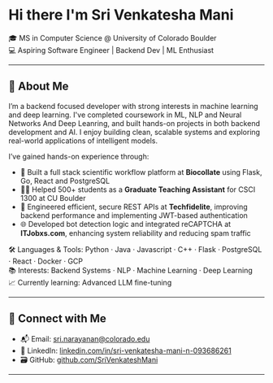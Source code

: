 # Hi there I'm Sri Venkatesha Mani

🎓 MS in Computer Science @ University of Colorado Boulder  
💻 Aspiring Software Engineer | Backend Dev | ML Enthusiast  

---

## 🚀 About Me

I’m a backend focused developer with strong interests in machine learning and deep learning. I've completed coursework in ML, NLP and Neural Networks And Deep Leanring, and built hands-on projects in both backend development and AI. I enjoy building clean, scalable systems and exploring real-world applications of intelligent models.

 I’ve gained hands-on experience through:
- 🧬 Built a full stack scientific workflow platform at **Biocollate** using Flask, Go, React and PostgreSQL
- 🧑‍🏫 Helped 500+ students as a **Graduate Teaching Assistant** for CSCI 1300 at CU Boulder
- 🔧 Engineered efficient, secure REST APIs at **Techfidelite**, improving backend performance and implementing JWT-based authentication  
- 🌐 Developed bot detection logic and integrated reCAPTCHA at **ITJobxs.com**, enhancing system reliability and reducing spam traffic

🛠️ Languages & Tools: Python · Java · Javascript · C++ · Flask · PostgreSQL · React · Docker · GCP  
📚 Interests: Backend Systems · NLP · Machine Learning · Deep Learning  
📈 Currently learning: Advanced LLM fine-tuning 

---

## 🔗 Connect with Me

- 📬 Email: sri.narayanan@colorado.edu  
- 💼 LinkedIn: [linkedin.com/in/sri-venkatesha-mani-n-093686261](https://www.linkedin.com/in/sri-venkatesha-mani-n-093686261/)  
- 🗃️ GitHub: [github.com/SriVenkateshMani](https://github.com/SriVenkateshMani)  

---

